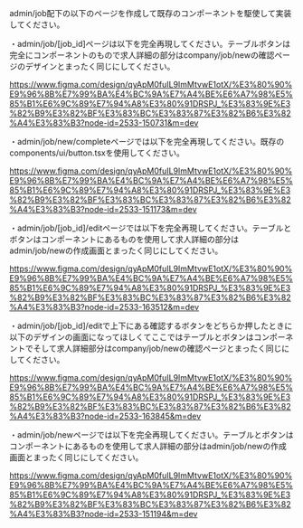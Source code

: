 admin/job配下の以下のページを作成して既存のコンポーネントを駆使して実装してください。



・admin/job/[job_id]ページは以下を完全再現してください。テーブルボタンは完全にコンポーネントのもので求人詳細の部分はcompany/job/newの確認ページのデザインとまったく同じにしてください。

https://www.figma.com/design/qyApM0fuIL9ImMtvwE1otX/%E3%80%90%E9%96%8B%E7%99%BA%E4%BC%9A%E7%A4%BE%E6%A7%98%E5%85%B1%E6%9C%89%E7%94%A8%E3%80%91DRSPJ_%E3%83%9E%E3%82%B9%E3%82%BF%E3%83%BC%E3%83%87%E3%82%B6%E3%82%A4%E3%83%B3?node-id=2533-150731&m=dev


・admin/job/new/completeページでは以下を完全再現してください。既存のcomponents/ui/button.tsxを使用してください。

https://www.figma.com/design/qyApM0fuIL9ImMtvwE1otX/%E3%80%90%E9%96%8B%E7%99%BA%E4%BC%9A%E7%A4%BE%E6%A7%98%E5%85%B1%E6%9C%89%E7%94%A8%E3%80%91DRSPJ_%E3%83%9E%E3%82%B9%E3%82%BF%E3%83%BC%E3%83%87%E3%82%B6%E3%82%A4%E3%83%B3?node-id=2533-151173&m=dev


・admin/job/[job_id]/editページでは以下を完全再現してください。テーブルとボタンはコンポーネントにあるものを使用して求人詳細の部分はadmin/job/newの作成画面とまったく同じにしてください。

https://www.figma.com/design/qyApM0fuIL9ImMtvwE1otX/%E3%80%90%E9%96%8B%E7%99%BA%E4%BC%9A%E7%A4%BE%E6%A7%98%E5%85%B1%E6%9C%89%E7%94%A8%E3%80%91DRSPJ_%E3%83%9E%E3%82%B9%E3%82%BF%E3%83%BC%E3%83%87%E3%82%B6%E3%82%A4%E3%83%B3?node-id=2533-163512&m=dev


・admin/job/[job_id]/editで上下にある確認するボタンをどちらか押したときに以下のデザインの画面になってほしくてここではテーブルとボタンはコンポーネントでそして求人詳細部分はcompany/job/newの確認ページとまったく同じにしてください。

https://www.figma.com/design/qyApM0fuIL9ImMtvwE1otX/%E3%80%90%E9%96%8B%E7%99%BA%E4%BC%9A%E7%A4%BE%E6%A7%98%E5%85%B1%E6%9C%89%E7%94%A8%E3%80%91DRSPJ_%E3%83%9E%E3%82%B9%E3%82%BF%E3%83%BC%E3%83%87%E3%82%B6%E3%82%A4%E3%83%B3?node-id=2533-163845&m=dev


・admin/job/newページでは以下を完全再現してください。テーブルとボタンはコンポーネントにあるものを使用して求人詳細の部分はadmin/job/newの作成画面とまったく同じにしてください。

https://www.figma.com/design/qyApM0fuIL9ImMtvwE1otX/%E3%80%90%E9%96%8B%E7%99%BA%E4%BC%9A%E7%A4%BE%E6%A7%98%E5%85%B1%E6%9C%89%E7%94%A8%E3%80%91DRSPJ_%E3%83%9E%E3%82%B9%E3%82%BF%E3%83%BC%E3%83%87%E3%82%B6%E3%82%A4%E3%83%B3?node-id=2533-151194&m=dev
